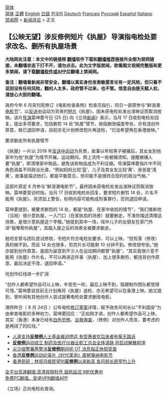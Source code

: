  <!-- 面包屑导航 --> <div class="breadcrumb"><!-- GTranslate: https://gtranslate.io/ -->  <div class="switcher notranslate">  <div class="selected">  <a href="#" onclick="return false;"> 简体</a>  </div>  <div class="option">  <a href="https://www.bannedbook.org" onclick="doGTranslate('zh-CN|zh-CN');jQuery('div.switcher div.selected a').html(jQuery(this).html());return false;" title="简体中文" class="nturl selected"> 简体</a>  <a href="https://www.bannedbook.org/zh-tw/" onclick="doGTranslate('zh-CN|zh-TW');jQuery('div.switcher div.selected a').html(jQuery(this).html());return false;" title="繁體中文" class="nturl"> 正體</a>  <a href="https://www.bannedbook.org/en/" onclick="doGTranslate('zh-CN|en');jQuery('div.switcher div.selected a').html(jQuery(this).html());return false;" title="English" class="nturl"> English</a>  <a href="https://www.bannedbook.org/ja/" onclick="doGTranslate('zh-CN|ja');jQuery('div.switcher div.selected a').html(jQuery(this).html());return false;" title="日本語" class="nturl"> 日語</a>  <a href="https://www.bannedbook.org/ko/" onclick="doGTranslate('zh-CN|ko');jQuery('div.switcher div.selected a').html(jQuery(this).html());return false;" title="한국어" class="nturl"> 한국어</a>  <a href="https://www.bannedbook.org/de/" onclick="doGTranslate('zh-CN|de');jQuery('div.switcher div.selected a').html(jQuery(this).html());return false;" title="Deutsch" class="nturl"> Deutsch</a>  <a href="https://www.bannedbook.org/fr/" onclick="doGTranslate('zh-CN|fr');jQuery('div.switcher div.selected a').html(jQuery(this).html());return false;" title="Français" class="nturl"> Français</a>  <a href="https://www.bannedbook.org/ru/" onclick="doGTranslate('zh-CN|ru');jQuery('div.switcher div.selected a').html(jQuery(this).html());return false;" title="Русский" class="nturl"> Русский</a>  <a href="https://www.bannedbook.org/es/" onclick="doGTranslate('zh-CN|es');jQuery('div.switcher div.selected a').html(jQuery(this).html());return false;" title="Español" class="nturl"> Español</a>  <a href="https://www.bannedbook.org/it/" onclick="doGTranslate('zh-CN|it');jQuery('div.switcher div.selected a').html(jQuery(this).html());return false;" title="Italiano" class="nturl"> Italiano</a>  </div>  </div>      <div class='breadcrumb-sub'><!-- Breadcrumb NavXT 6.3.0 --> <a href="https://www.bannedbook.org/" class="home">禁闻网</a> &gt; <a href="https://www.bannedbook.org/bnews/comments/" class="category">新闻评论</a> &gt; 正文</div></div><h2>【公映无望】涉反修例短片《执屋》 导演指电检处要求改名、删所有执屋场景</h2> <p class="notice"><b>大陆网友注意：本文中的链接除 <a href="https://github.com/bannedbook/fanqiang" >翻墙</a>软件下载和<a href="https://github.com/killgcd/justmysocks/blob/master/README.md">翻墙推荐</a>链接外全部为禁网链接，未翻墙状态下打不开，请勿点击。此为文字版禁闻，欲看图文视频完整版和更多禁闻，请下载<a href="https://github.com/bannedbook/fanqiang">翻墙软件或APP</a>后翻墙上禁闻网。</p><p>备注：翻墙看新闻非常安全，翻墙以真实身份发表敏感言论有一定风险，但只看不说则没有任何风险，翻的人太多，政府管不过来，也不管。信息自由是天赋人权，请放心大胆的翻墙。</b></p>  <div class="entry">  <p>政府今年 6 月突刊宪修订《电影检查条例》检查员指引，同日一部原参与“鲜浪潮<a href="https://www.bannedbook.org/bnews/tag/%e7%94%b5%e5%bd%b1%e8%8a%82/" class="st_tag internal_tag" rel="tag" title="标签 电影节 下的日志">电影节</a>”、以<a href="https://www.bannedbook.org/bnews/tag/%E5%8F%8D%E9%80%81%E4%B8%AD/" class="st_tag internal_tag" rel="tag" title="标签 反送中 下的日志">反送中</a>运动为背景的<a href="https://www.bannedbook.org/bnews/tag/%E7%9F%AD%E7%89%87/" class="st_tag internal_tag" rel="tag" title="标签 短片 下的日志">短片</a>《执屋》，因未获电检处发出准映证而取消放映。该片<a href="https://www.bannedbook.org/bnews/tag/%e5%af%bc%e6%bc%94/" class="st_tag internal_tag" rel="tag" title="标签 导演 下的日志">导演</a>莫坤菱今日 (25 日) 向《立场<span class='wp_keywordlink_affiliate'><a href="https://www.bannedbook.org/" title="新闻">新闻</a></span>》表示，当月 17 日收到电检处回复，提出多项要求，包括删剪 14 处“执屋”情节，她指删改幅度夸张，亦有违创作原意，故已退回申请，目前亦无计划修改短片再送检，“已没希望再在香港放映。”</p> <p>要求删走所有执屋情节</p>  <p>《执屋》一片以 2019 年<a href="https://www.bannedbook.org/bnews/tag/%E5%8F%8D%E9%80%81%E4%B8%AD%E8%BF%90%E5%8A%A8/" class="st_tag internal_tag" rel="tag" title="标签 反送中运动 下的日志">反送中运动</a>为背景，故事以年轻男子被捕后，其女友到他家中为他“执屋”为情节开展。运动期间，网上流传一些被捕须知，提醒被捕人要“执屋”，即清理家中物品，避免该些物品成为不利证据。导演莫坤菱指片中不同角色涵盖不同政治光谱，“例如妈妈比较‘蓝’、儿子及其女友比较‘黄’、爸爸是‘浅黄’，故事是描述他们，都是平衡意见，但可能不是很符合现时的政治气候。”</p> <p>这部片原定 6 月参与“鲜浪潮电影节”，最终因未获电检处发出准映证而取消放映。莫坤菱受访时指，当月 17 日收到电检处回复，要求短片删剪 14 处，片名不能用《执屋》，另须加上警告，标明内容可能构成刑事罪行，否则退回申请。</p>  <p>莫坤菱提到，被要求删剪的 14 处，都是“执屋、在家中收拾的情节”，“我们推断他（当局）很介意执屋，一入门口（在家执拾的场景）就要删走，不准你描述清理这场景，是很介意执屋这个字眼。”她提到其中一场，戏中儿子的女朋友在家门外讲“我嚟帮你执屋”，其踏入屋之后的场景全被要求删走。</p> <p>她坦言曾与团队尝试修改，令短片符合电检处要求、可以上映，“但剪落（修改）真的做不到。而且 14 处也很多，剪完片长可能剩 10 分钟不到。修改很夸张。”她亦提到创作原意，是因为留意到不少人在运动期间都曾“执屋”，“其实我很介意不能用《执屋》作片名，不可以再讲这件事（执屋）、加上很多删剪，都违背创作原意，最后决定不改，退回申请。”</p>  <p>忧创作红线进一步扩阔</p> <p>“创作人都希望作品可以上映，辛苦完一轮，最后上映不到，我跟制作团队都觉得可惜。”莫坤菱说目前无计划再将《执屋》送检、亦无希望可以在香港上映。她又提到，曾听闻有其他创作人尝试就著电检处要求删改电影。</p>  <p>港府昨日（ 8 月 24日 ）公布电检<a href="https://www.bannedbook.org/bnews/tag/%E4%BF%AE%E8%AE%A2%E8%8D%89%E6%A1%88/" class="st_tag internal_tag" rel="tag" title="标签 修订草案 下的日志">修订草案</a>详情，赋予政务司司长以“不利国安”为由审查电影的多种权力，莫坤菱回应：“正如刚才讲，创作人都希望作品可上映，其实（香港）本身已经有<a href="https://www.bannedbook.org/bnews/tag/%E7%99%BD%E8%89%B2%E6%81%90%E6%80%96/" class="st_tag internal_tag" rel="tag" title="标签 白色恐怖 下的日志">白色恐怖</a>、<a href="https://www.bannedbook.org/bnews/tag/%E8%87%AA%E6%88%91%E5%AE%A1%E6%9F%A5/" class="st_tag internal_tag" rel="tag" title="标签 自我审查 下的日志">自我审查</a>，（修例）对创作人而言，要考虑的是再阔了的红线。”</p> <ul class='op-related-articles' title='相关阅读'> <li><a href='https://www.bannedbook.org/bnews/headline/20210819/1609221.html' target='_blank'>人道支持<b>反修例</b>人士基金被迫停运 有受惠者忧后来者有寃无路诉</a></li> <li><a href='https://www.bannedbook.org/bnews/comments/20210722/1592122.html' target='_blank'><b>反修例</b>运动成立 制药及医疗仪器业职工总会全体请辞 将启动解散程序</a></li> <li><a href='https://www.bannedbook.org/bnews/comments/20210720/1590621.html' target='_blank'>尖沙咀警署两警涉<b>反修例</b>期间呃 OT 消息指正休假受查</a></li> <li><a href='https://www.bannedbook.org/bnews/taiwannews/20210717/1588639.html' target='_blank'>香港<b>反修例</b>运动纪录片《时代革命》震撼戛纳电影节</a></li> <li><a href='https://www.bannedbook.org/bnews/comments/20210713/1586391.html' target='_blank'>香港民研：林郑月娥民望创<b>反修例</b>以来新高 各司局长民望均上升</a></li> </ul> <p class="texttj"> <a href="https://github.com/bannedbook/fanqiang/wiki/V2ray%E6%9C%BA%E5%9C%BA" target="_blank">全平台高速翻墙:高清视频秒开,超低延迟,9折优惠中</a><br/> <a href="https://github.com/bannedbook/fanqiang/wiki/%E7%A6%81%E9%97%BB%E7%BD%91%E5%AE%89%E5%8D%93%E7%BF%BB%E5%A2%99%E6%96%B0%E9%97%BBAPP" target="_blank">免费PC翻墙、安卓VPN翻墙APP</a></p><p>《立场》正向电检处查询。</p><a name='sharetosocial'></a>  <div style="margin-bottom:5px;padding-bottom:5px;clear:both"> <div id="archive-pix-1" class="banner-ads"> <!-- AuctionX Display platform tag START --> <div id="26318x728x90x621x_ADSLOT2" clicktrack="%%CLICK_URL_ESC%%"></div> <!-- AuctionX Display platform tag END --> </div> <div id="archive-pix-2" class="banner-ads"> <!-- AuctionX Display platform tag START --> <div id="26315x300x250x621x_ADSLOT2" clicktrack="%%CLICK_URL_ESC%%"></div> <!-- AuctionX Display platform tag END --> </div> </div>  <div id="archive-pix-1" class="banner-ads"> <!-- AuctionX Display platform tag START --> <div id="26318x728x90x621x_ADSLOT3" clicktrack="%%CLICK_URL_ESC%%"></div> <!-- AuctionX Display platform tag END --> </div> </div><!--END ENTRY--> 
